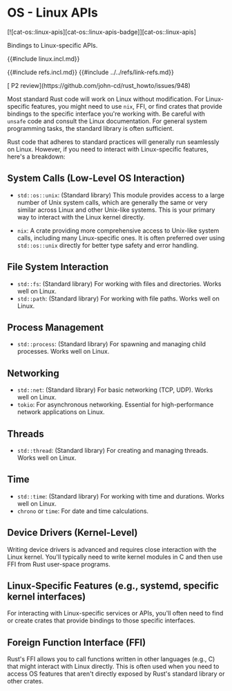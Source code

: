 # OS - Linux APIs

[![cat-os::linux-apis][cat-os::linux-apis-badge]][cat-os::linux-apis]

Bindings to Linux-specific APIs.

{{#include linux.incl.md}}

{{#include refs.incl.md}}
{{#include ../../refs/link-refs.md}}

<div class="hidden">
[ P2 review](https://github.com/john-cd/rust_howto/issues/948)

Most standard Rust code will work on Linux without modification. For Linux-specific features, you might need to use `nix`, FFI, or find crates that provide bindings to the specific interface you're working with. Be careful with `unsafe` code and consult the Linux documentation. For general system programming tasks, the standard library is often sufficient.

Rust code that adheres to standard practices will generally run seamlessly on Linux. However, if you need to interact with Linux-specific features, here's a breakdown:

## System Calls (Low-Level OS Interaction)

- `std::os::unix`: (Standard library) This module provides access to a large number of Unix system calls, which are generally the same or very similar across Linux and other Unix-like systems. This is your primary way to interact with the Linux kernel directly.

- `nix`: A crate providing more comprehensive access to Unix-like system calls, including many Linux-specific ones. It is often preferred over using `std::os::unix` directly for better type safety and error handling.

## File System Interaction

- `std::fs`: (Standard library) For working with files and directories. Works well on Linux.
- `std::path`: (Standard library) For working with file paths. Works well on Linux.

## Process Management

- `std::process`: (Standard library) For spawning and managing child processes. Works well on Linux.

## Networking

- `std::net`: (Standard library) For basic networking (TCP, UDP). Works well on Linux.
- `tokio`: For asynchronous networking. Essential for high-performance network applications on Linux.

## Threads

- `std::thread`: (Standard library) For creating and managing threads. Works well on Linux.

## Time

- `std::time`: (Standard library) For working with time and durations. Works well on Linux.
- `chrono` or `time`: For date and time calculations.

## Device Drivers (Kernel-Level)

Writing device drivers is advanced and requires close interaction with the Linux kernel. You'll typically need to write kernel modules in C and then use FFI from Rust user-space programs.

## Linux-Specific Features (e.g., systemd, specific kernel interfaces)

For interacting with Linux-specific services or APIs, you'll often need to find or create crates that provide bindings to those specific interfaces.

## Foreign Function Interface (FFI)

Rust's FFI allows you to call functions written in other languages (e.g., C) that might interact with Linux directly. This is often used when you need to access OS features that aren't directly exposed by Rust's standard library or other crates.

</div>
